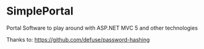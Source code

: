 # SimplePortal

Portal Software to play around with ASP.NET MVC 5 and other technologies

Thanks to: https://github.com/defuse/password-hashing
